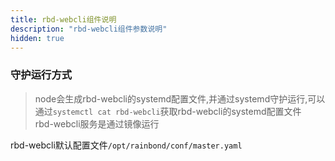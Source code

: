 ```yaml
---
title: rbd-webcli组件说明
description: "rbd-webcli组件参数说明"
hidden: true
---
```



### 守护运行方式
 
> node会生成rbd-webcli的systemd配置文件,并通过systemd守护运行,可以通过`systemctl cat rbd-webcli`获取rbd-webcli的systemd配置文件  
> rbd-webcli服务是通过镜像运行  

rbd-webcli默认配置文件`/opt/rainbond/conf/master.yaml`